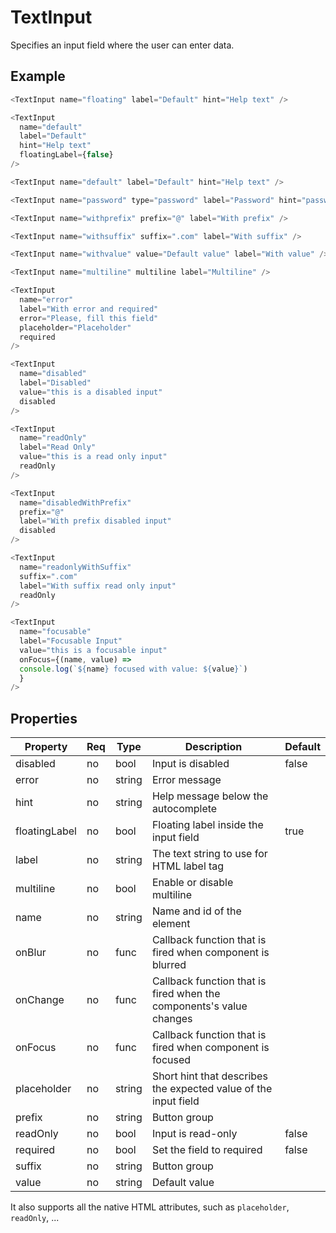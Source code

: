 # TextInput

Specifies an input field where the user can enter data.

## Example

```javascript
<TextInput name="floating" label="Default" hint="Help text" />

<TextInput
  name="default"
  label="Default"
  hint="Help text"
  floatingLabel={false}
/>

<TextInput name="default" label="Default" hint="Help text" />

<TextInput name="password" type="password" label="Password" hint="password" />

<TextInput name="withprefix" prefix="@" label="With prefix" />

<TextInput name="withsuffix" suffix=".com" label="With suffix" />

<TextInput name="withvalue" value="Default value" label="With value" />

<TextInput name="multiline" multiline label="Multiline" />

<TextInput
  name="error"
  label="With error and required"
  error="Please, fill this field"
  placeholder="Placeholder"
  required
/>

<TextInput
  name="disabled"
  label="Disabled"
  value="this is a disabled input"
  disabled
/>

<TextInput
  name="readOnly"
  label="Read Only"
  value="this is a read only input"
  readOnly
/>

<TextInput
  name="disabledWithPrefix"
  prefix="@"
  label="With prefix disabled input"
  disabled
/>

<TextInput
  name="readonlyWithSuffix"
  suffix=".com"
  label="With suffix read only input"
  readOnly
/>

<TextInput
  name="focusable"
  label="Focusable Input"
  value="this is a focusable input"
  onFocus={(name, value) =>
  console.log(`${name} focused with value: ${value}`)
  }
/>
```

## Properties

| Property      | Req | Type   | Description                                                         | Default |
| ------------- | --- | ------ | ------------------------------------------------------------------- | ------- |
| disabled      | no  | bool   | Input is disabled                                                   | false   |
| error         | no  | string | Error message                                                       |         |
| hint          | no  | string | Help message below the autocomplete                                 |         |
| floatingLabel | no  | bool   | Floating label inside the input field                               | true    |
| label         | no  | string | The text string to use for HTML label tag                           |         |
| multiline     | no  | bool   | Enable or disable multiline                                         |         |
| name          | no  | string | Name and id of the element                                          |         |
| onBlur        | no  | func   | Callback function that is fired when component is blurred           |         |
| onChange      | no  | func   | Callback function that is fired when the components's value changes |         |
| onFocus       | no  | func   | Callback function that is fired when component is focused           |         |
| placeholder   | no  | string | Short hint that describes the expected value of the input field     |         |
| prefix        | no  | string | Button group                                                        |         |
| readOnly      | no  | bool   | Input is read-only                                                  | false   |
| required      | no  | bool   | Set the field to required                                           | false   |
| suffix        | no  | string | Button group                                                        |         |
| value         | no  | string | Default value                                                       |         |

It also supports all the native HTML attributes, such as `placeholder`,
`readOnly`, ...
